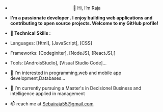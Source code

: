 - <center>👋 Hi, I’m Raja</center>
-  <B>I'm a passionate developer . I enjoy building web applications and contributing to open source projects. Welcome to my GitHub profile!</B>
- <B>💪 Technical Skills :</B>
- Languages: [Html], [JavaScript], [CSS]
- Frameworks: [Codeginiter], [NodeJS], [ReactJS],[
- Tools: [AndroisStudio], [Visual Studio Code]...

- 👀 I’m interested in programming,web and mobile app development,Databases...
- 🌱 I’m currently pursuing a Master's in Decisionel Business and intelligence applied in management
- 📫 reach me at Sebairaja55@gmail.com

<!---
SebaiRaja1/SebaiRaja1 is a ✨ special ✨ repository because its `README.md` (this file) appears on your GitHub profile.
You can click the Preview link to take a look at your changes.
--->
